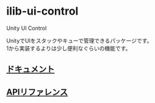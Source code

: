 # ilib-ui-control
Unity UI Control

UnityでUIをスタックやキューで管理できるパッケージです。  
1から実装するよりは少し便利なぐらいの機能です。  

## [ドキュメント](https://yazawa-ichio.github.io/ilib-unity-project/manual/index.html)

## [APIリファレンス](https://yazawa-ichio.github.io/ilib-unity-project/api/index.html)